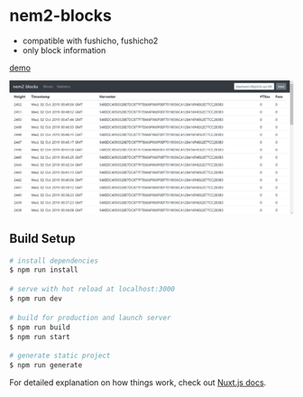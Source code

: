 # nem2-blocks

- compatible with fushicho, fushicho2
- only block information

[demo](http://nem2blocks.z31.web.core.windows.net)

![alt](cap1.png)

## Build Setup

``` bash
# install dependencies
$ npm run install

# serve with hot reload at localhost:3000
$ npm run dev

# build for production and launch server
$ npm run build
$ npm run start

# generate static project
$ npm run generate
```

For detailed explanation on how things work, check out [Nuxt.js docs](https://nuxtjs.org).
